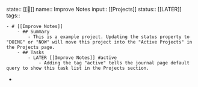 state:: [[🌲]] 
name:: Improve Notes
input:: [[Projects]]
  status:: [[LATER]]
tags::

	- # [[Improve Notes]]
		- ## Summary
			- This is a example project. Updating the status property to "DOING" or "NOW" will move this project into the "Active Projects" in the Projects page.
		- ## Tasks
			- LATER [[Improve Notes]] #active
				- Adding the tag "active" tells the journal page default query to show this task list in the Projects section.
-